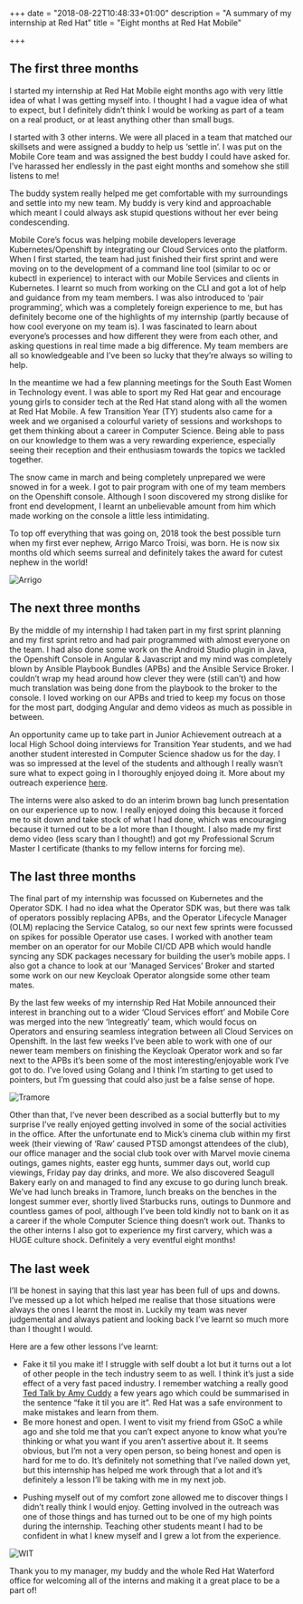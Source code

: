 +++
date = "2018-08-22T10:48:33+01:00"
description = "A summary of my internship at Red Hat"
title = "Eight months at Red Hat Mobile"

+++


## The first three months 
I started my internship at Red Hat Mobile eight months ago with very little idea of what I was getting myself into. I thought I had a vague idea of what to expect, but I definitely didn’t think I would be working as part of a team on a real product, or at least anything other than small bugs.

I started with 3 other interns. We were all placed in a team that matched our skillsets and were assigned a buddy to help us ‘settle in’. I was put on the Mobile Core team and was assigned the best buddy I could have asked for. I’ve harassed her endlessly in the past eight months and somehow she still listens to me! 

The buddy system really helped me get comfortable with my surroundings and settle into my new team. My buddy is very kind and approachable which meant I could always ask stupid questions without her ever being condescending.

Mobile Core’s focus was helping mobile developers leverage Kubernetes/Openshift by integrating our Cloud Services onto the platform. When I first started, the team had just finished their first sprint and were moving on to the development of a command line tool (similar to oc or kubectl in experience) to interact with our Mobile Services and clients in Kubernetes. 
I learnt so much from working on the CLI and got a lot of help and guidance from my team members. I was also introduced to ‘pair programming’, which was a completely foreign experience to me, but has definitely become one of the highlights of my internship (partly because of how cool everyone on my team is). I was fascinated to learn about everyone’s processes and how different they were from each other, and asking questions in real time made a big difference. My team members are all so knowledgeable and I’ve been so lucky that they’re always so willing to help.  

In the meantime we had a few planning meetings for the South East Women in Technology event. I was able to sport my Red Hat gear and encourage young girls to consider tech at the Red Hat stand along with all the women at Red Hat Mobile. A few Transition Year (TY) students also came for a week and we organised a colourful variety of sessions and workshops to get them thinking about a career in Computer Science. Being able to pass on our knowledge to them was a very rewarding experience, especially seeing their reception and their enthusiasm towards the topics we tackled together.


The snow came in march and being completely unprepared we were snowed in for a week. I got to pair program with one of my team members on the Openshift console. Although I soon discovered my strong dislike for front end development, I learnt an unbelievable amount from him which made working on the console a little less intimidating. 

To top off everything that was going on, 2018 took the best possible turn when my first ever nephew, Arrigo Marco Troisi, was born. He is now six months old which seems surreal and definitely takes the award for cutest nephew in the world!

![Arrigo](https://lh5.googleusercontent.com/YC6tJlyI9dtIX8zh5akLu4WqKk0FoNDMikOCNlUEB_kCxCAvyg-ptq8LG2BHRNoBwYd881Opdw6hNXabDtCAlkcHcR1cACRuEMBKWd-UqHrm4aTRsziKt2oIUVk8r0AK7ZdCv8dK)

## The next three months
By the middle of my internship I had taken part in my first sprint planning and my first sprint retro and had pair programmed with almost everyone on the team. I had also done some work on the Android Studio plugin in Java, the Openshift Console in Angular & Javascript and my mind was completely blown by Ansible Playbook Bundles (APBs) and the Ansible Service Broker. I couldn’t wrap my head around how clever they were (still can’t) and how much translation was being done from the playbook to the broker to the console. I loved working on our APBs and tried to keep my focus on those for the most part, dodging Angular and demo videos as much as possible in between.

An opportunity came up to take part in Junior Achievement outreach at a local High School doing interviews for Transition Year students, and we had another student interested in Computer Science shadow us for the day. I was so impressed at the level of the students and although I really wasn’t sure what to expect going in I thoroughly enjoyed doing it. More about my outreach experience [here](https://dimitraz.github.io/blog/post/outreach/).

The interns were also asked to do an interim brown bag lunch presentation on our experience up to now. I really enjoyed doing this because it forced me to sit down and take stock of what I had done, which was encouraging because it turned out to be a lot more than I thought.  I also made my first demo video (less scary than I thought!) and got my Professional Scrum Master I certificate (thanks to my fellow interns for forcing me).

## The last three months
The final part of my internship was focussed on Kubernetes and the Operator SDK. I had no idea what the Operator SDK was, but there was talk of operators possibly replacing APBs, and the Operator Lifecycle Manager (OLM) replacing the Service Catalog, so our next few sprints were focussed on spikes for possible Operator use cases. 
I worked with another team member on an operator for our Mobile CI/CD APB which would handle syncing any SDK packages necessary for building the user’s mobile apps. I also got a chance to look at our ‘Managed Services’ Broker and started some work on our new Keycloak Operator alongside some other team mates. 

By the last few weeks of my internship Red Hat Mobile announced their interest in branching out to a wider ‘Cloud Services effort’ and Mobile Core was merged into the new ‘Integreatly’ team, which would focus on Operators and ensuring seamless integration between all Cloud Services on Openshift. In the last few weeks I’ve been able to work with one of our newer team members on finishing the Keycloak Operator work and so far next to the APBs it’s been some of the most interesting/enjoyable work I’ve got to do. I’ve loved using Golang and I think I’m starting to get used to pointers, but I’m guessing that could also just be a false sense of hope. 

![Tramore](https://lh5.googleusercontent.com/S3v9ihqHZmdiI7yuJcuMRysWD3RSFgUE_IfVgagIoQcDphgbC9hui_POpL8FObAHCcCmX7HIaMOLczoaEzIm-jUC-AmvLGB85SybYoFVYmo9l6ArabySUr5nHqgnoLRyOsK3WWw5)

Other than that, I’ve never been described as a social butterfly but to my surprise I’ve really enjoyed getting involved in some of the social activities in the office.
After the unfortunate end to Mick’s cinema club within my first week (their viewing of ‘Raw’ caused PTSD amongst attendees of the club), our office manager and the social club took over with Marvel movie cinema outings, games nights, easter egg hunts, summer days out, world cup viewings, Friday pay day drinks, and more. We also discovered Seagull Bakery early on and managed to find any excuse to go during lunch break. We’ve had lunch breaks in Tramore, lunch breaks on the benches in the longest summer ever, shortly lived Starbucks runs, outings to Dunmore and countless games of pool, although I’ve been told kindly not to bank on it as a career if the whole Computer Science thing doesn’t work out. Thanks to the other interns I also got to experience my first carvery, which was a HUGE culture shock. Definitely a very eventful eight months! 



## The last week
I’ll be honest in saying that this last year has been full of ups and downs. I’ve messed up a lot which helped me realise that those situations were always the ones I learnt the most in. Luckily my team was never judgemental and always patient and looking back I’ve learnt so much more than I thought I would.

Here are a few other lessons I’ve learnt:

* Fake it til you make it! I struggle with self doubt a lot but it turns out a lot of other people in the tech industry seem to as well. I think it’s just a side effect of a very fast paced industry. I remember watching a really good [Ted Talk by Amy Cuddy](https://www.ted.com/talks/amy_cuddy_your_body_language_shapes_who_you_are/discussion?nolanguage=enhttp%3A) a few years ago which could be summarised in the sentence “fake it til you are it”. Red Hat was a safe environment to make mistakes and learn from them.
* Be more honest and open. I went to visit my friend from GSoC a while ago and she told me that you can’t expect anyone to know what you’re thinking or what you want if you aren’t assertive about it. It seems obvious, but I’m not a very open person, so being honest and open is hard for me to do. It’s definitely not something that I’ve nailed down yet, but this internship has helped me work through that a lot and it’s definitely a lesson I’ll be taking with me in my next job.
- Pushing myself out of my comfort zone allowed me to discover things I didn’t really think I would enjoy. Getting involved in the outreach was one of those things and has turned out to be one of my high points during the internship. Teaching other students meant I had to be confident in what I knew myself and I grew a lot from the experience. 


![WIT](https://lh5.googleusercontent.com/u4H94MBbrSi7ll5n8J-kYCJ8m_iJMp3ly3qOjMXTcmxXFUZxMZbD-jHaNM3SUvuVE1x8-qkpSn9kxOj260T7E3_bgoHjBAYorGVNb8WnNvAOady5tLvnCTNipBvPKuvT-rNglhv1)


Thank you to my manager, my buddy and the whole Red Hat Waterford office for welcoming all of the interns and making it a great place to be a part of!
